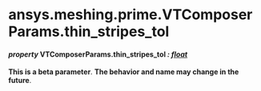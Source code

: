 <a id="ansys-meshing-prime-vtcomposerparams-thin-stripes-tol"></a>

# ansys.meshing.prime.VTComposerParams.thin_stripes_tol

<a id="ansys.meshing.prime.VTComposerParams.thin_stripes_tol"></a>

#### *property* VTComposerParams.thin_stripes_tol *: [float](https://docs.python.org/3.11/library/functions.html#float)*

**This is a beta parameter**. **The behavior and name may change in the future**.

<!-- !! processed by numpydoc !! -->
